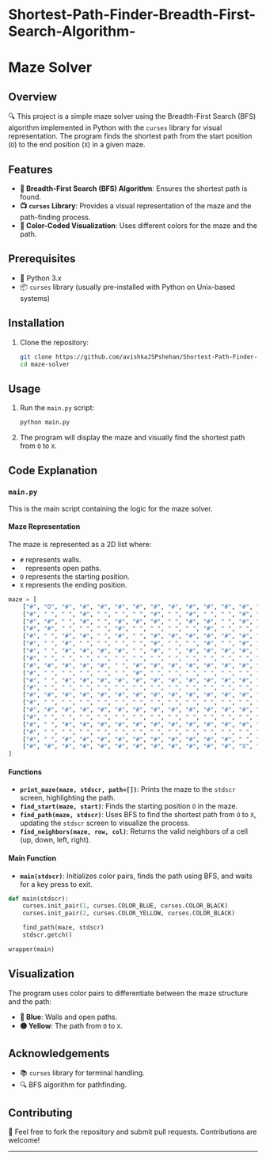 # Shortest-Path-Finder-Breadth-First-Search-Algorithm-

# Maze Solver 

## Overview

🔍 This project is a simple maze solver using the Breadth-First Search (BFS) algorithm implemented in Python with the `curses` library for visual representation. The program finds the shortest path from the start position (`O`) to the end position (`X`) in a given maze.

## Features

- **🔄 Breadth-First Search (BFS) Algorithm**: Ensures the shortest path is found.
- **📺 `curses` Library**: Provides a visual representation of the maze and the path-finding process.
- **🎨 Color-Coded Visualization**: Uses different colors for the maze and the path.

## Prerequisites

- 🐍 Python 3.x
- 📦 `curses` library (usually pre-installed with Python on Unix-based systems)

## Installation

1. Clone the repository:
   ```bash
   git clone https://github.com/avishkaJSPshehan/Shortest-Path-Finder-Breadth-First-Search-Algorithm-.git
   cd maze-solver
   ```

## Usage

1. Run the `main.py` script:
   ```bash
   python main.py
   ```

2. The program will display the maze and visually find the shortest path from `O` to `X`.

## Code Explanation

### `main.py`

This is the main script containing the logic for the maze solver.

#### Maze Representation

The maze is represented as a 2D list where:
- `#` represents walls.
- ` ` represents open paths.
- `O` represents the starting position.
- `X` represents the ending position.

```python
maze = [
    ["#", "O", "#", "#", "#", "#", "#", "#", "#", "#", "#", "#", "#", "#", "#", "#", "#", "#", "#", "#"],
    ["#", " ", " ", "#", " ", " ", " ", "#", " ", "#", " ", " ", "#", " ", "#", " ", " ", " ", " ", "#"],
    ["#", "#", " ", "#", " ", "#", "#", "#", " ", "#", "#", " ", "#", " ", "#", " ", "#", "#", " ", "#"],
    ["#", "#", " ", " ", " ", "#", " ", " ", " ", " ", "#", " ", " ", " ", "#", " ", " ", "#", " ", "#"],
    ["#", " ", "#", "#", " ", "#", " ", "#", "#", "#", "#", "#", "#", " ", "#", "#", " ", "#", " ", "#"],
    ["#", " ", "#", " ", " ", " ", " ", "#", " ", " ", "#", " ", "#", " ", " ", "#", " ", " ", " ", "#"],
    ["#", " ", "#", "#", "#", "#", " ", "#", " ", "#", "#", "#", "#", "#", " ", "#", "#", "#", "#", "#"],
    ["#", " ", " ", " ", " ", " ", " ", " ", " ", " ", " ", " ", " ", " ", " ", " ", " ", " ", " ", "#"],
    ["#", "#", "#", "#", "#", " ", "#", "#", "#", "#", "#", "#", "#", "#", "#", "#", "#", "#", " ", "#"],
    ["#", " ", " ", " ", " ", " ", "#", " ", " ", " ", " ", " ", " ", " ", " ", " ", " ", "#", " ", "#"],
    ["#", " ", "#", "#", "#", "#", "#", "#", "#", "#", "#", "#", "#", "#", "#", "#", "#", "#", " ", "#"],
    ["#", " ", " ", " ", " ", " ", " ", " ", " ", " ", " ", " ", " ", " ", " ", " ", " ", "#", " ", "#"],
    ["#", "#", "#", "#", "#", "#", "#", "#", "#", "#", "#", "#", "#", "#", "#", "#", "#", "#", " ", "#"],
    ["#", " ", " ", " ", " ", " ", " ", " ", " ", " ", " ", " ", " ", " ", " ", " ", " ", "#", " ", "#"],
    ["#", "#", "#", "#", "#", "#", "#", "#", "#", "#", "#", "#", "#", "#", "#", "#", "#", "#", " ", "#"],
    ["#", " ", " ", " ", " ", " ", " ", " ", " ", " ", " ", " ", " ", " ", " ", " ", " ", "#", " ", "#"],
    ["#", " ", "#", "#", "#", "#", "#", "#", "#", "#", "#", "#", "#", "#", "#", "#", "#", "#", " ", "#"],
    ["#", " ", " ", " ", " ", " ", " ", " ", " ", " ", " ", " ", " ", " ", " ", " ", " ", "#", " ", "#"],
    ["#", " ", "#", "#", "#", "#", "#", "#", "#", "#", "#", "#", " ", " ", " ", " ", " ", " ", " ", "#"],
    ["#", "#", "#", "#", "#", "#", "#", "#", "#", "#", "#", "#", "X", "#", "#", "#", "#", "#", "#", "#"]
]
```

#### Functions

- **`print_maze(maze, stdscr, path=[])`**: Prints the maze to the `stdscr` screen, highlighting the path.
- **`find_start(maze, start)`**: Finds the starting position `O` in the maze.
- **`find_path(maze, stdscr)`**: Uses BFS to find the shortest path from `O` to `X`, updating the `stdscr` screen to visualize the process.
- **`find_neighbors(maze, row, col)`**: Returns the valid neighbors of a cell (up, down, left, right).

#### Main Function

- **`main(stdscr)`**: Initializes color pairs, finds the path using BFS, and waits for a key press to exit.

```python
def main(stdscr):
    curses.init_pair(1, curses.COLOR_BLUE, curses.COLOR_BLACK)
    curses.init_pair(2, curses.COLOR_YELLOW, curses.COLOR_BLACK)

    find_path(maze, stdscr)
    stdscr.getch()

wrapper(main)
```

## Visualization

The program uses color pairs to differentiate between the maze structure and the path:
- **🔵 Blue**: Walls and open paths.
- **🟡 Yellow**: The path from `O` to `X`.


## Acknowledgements

- 📚 `curses` library for terminal handling.
- 🔍 BFS algorithm for pathfinding.

## Contributing

🤝 Feel free to fork the repository and submit pull requests. Contributions are welcome!

---

